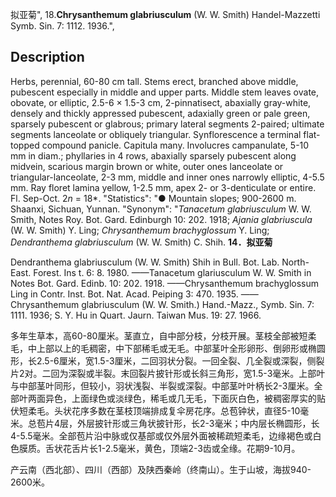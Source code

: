 拟亚菊",
18.**Chrysanthemum glabriusculum** (W. W. Smith) Handel-Mazzetti Symb. Sin. 7: 1112. 1936.",

## Description
Herbs, perennial, 60-80 cm tall. Stems erect, branched above middle, pubescent especially in middle and upper parts. Middle stem leaves ovate, obovate, or elliptic, 2.5-6 × 1.5-3 cm, 2-pinnatisect, abaxially gray-white, densely and thickly appressed pubescent, adaxially green or pale green, sparsely pubescent or glabrous; primary lateral segments 2-paired; ultimate segments lanceolate or obliquely triangular. Synflorescence a terminal flat-topped compound panicle. Capitula many. Involucres campanulate, 5-10 mm in diam.; phyllaries in 4 rows, abaxially sparsely pubescent along midvein, scarious margin brown or white, outer ones lanceolate or triangular-lanceolate, 2-3 mm, middle and inner ones narrowly elliptic, 4-5.5 mm. Ray floret lamina yellow, 1-2.5 mm, apex 2- or 3-denticulate or entire. Fl. Sep-Oct. 2*n* = 18*.
  "Statistics": "● Mountain slopes; 900-2600 m. Shaanxi, Sichuan, Yunnan.
  "Synonym": "*Tanacetum glabriusculum* W. W. Smith, Notes Roy. Bot. Gard. Edinburgh 10: 202. 1918; *Ajania glabriuscula* (W. W. Smith) Y. Ling; *Chrysanthemum brachyglossum* Y. Ling; *Dendranthema glabriusculum* (W. W. Smith) C. Shih.
**14．拟亚菊**

Dendranthema glabriusculum (W. W. Smith) Shih in Bull. Bot. Lab. North-East. Forest. Ins t. 6: 8. 1980. ——Tanacetum glariusculum W. W. Smith in Notes Bot. Gard. Edinb. 10: 202. 1918. ——Chrysanthemum brachyglossum Ling in Contr. Inst. Bot. Nat. Acad. Peiping 3: 470. 1935. ——Chrysanthemum glabriusculum (W. W. Smith.) Hand.-Mazz., Symb. Sin. 7: 1111. 1936; S. Y. Hu in Quart. Jaurn. Taiwan Mus. 19: 27. 1966.

多年生草本，高60-80厘米。茎直立，自中部分枝，分枝开展。茎枝全部被短柔毛，中上部以上的毛稠密，中下部稀毛或无毛。中部茎叶全形卵形、倒卵形或椭圆形，长2.5-6厘米，宽1.5-3厘米，二回羽状分裂。一回全裂、几全裂或深裂，侧裂片2对。二回为深裂或半裂。末回裂片披针形或长斜三角形，宽1.5-3毫米。上部叶与中部茎叶同形，但较小，羽状浅裂、半裂或深裂。中部茎叶叶柄长2-3厘米。全部叶两面异色，上面绿色或淡绿色，稀毛或几无毛，下面灰白色，被稠密厚实的贴伏短柔毛。头状花序多数在茎枝顶端排成复伞房花序。总苞钟状，直径5-10毫米。总苞片4层，外层披针形或三角状披针形，长2-3毫米；中内层长椭圆形，长4-5.5毫米。全部苞片沿中脉或仅基部或仅外层外面被稀疏短柔毛，边缘褐色或白色膜质。舌状花舌片长1-2.5毫米，黄色，顶端2-3齿或全缘。花期9-10月。

产云南（西北部）、四川（西部）及陕西秦岭（终南山）。生于山坡，海拔940-2600米。
